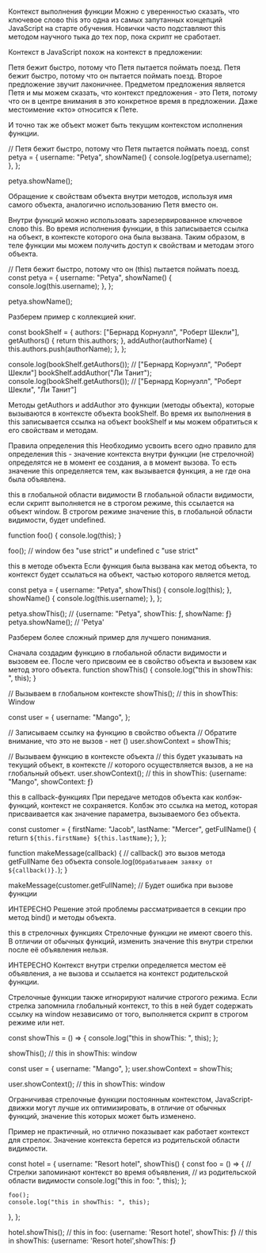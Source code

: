 Контекст выполнения функции
Можно с уверенностью сказать, что ключевое слово this это одна из самых запутанных концепций JavaScript на старте обучения. Новички часто подставляют this методом научного тыка до тех пор, пока скрипт не сработает.

Контекст в JavaScript похож на контекст в предложении:

Петя бежит быстро, потому что Петя пытается поймать поезд.
Петя бежит быстро, потому что он пытается поймать поезд.
Второе предложение звучит лаконичнее. Предметом предложения является Петя и мы можем сказать, что контекст предложения - это Петя, потому что он в центре внимания в это конкретное время в предложении. Даже местоимение «кто» относится к Пете.

И точно так же объект может быть текущим контекстом исполнения функции.

// Петя бежит быстро, потому что Петя пытается поймать поезд.
const petya = {
  username: "Petya",
  showName() {
    console.log(petya.username);
  },
};

petya.showName();

Обращение к свойствам объекта внутри методов, используя имя самого объекта, аналогично использованию Петя вместо он.

Внутри функций можно использовать зарезервированное ключевое слово this. Во время исполнения функции, в this записывается ссылка на объект, в контексте которого она была вызвана. Таким образом, в теле функции мы можем получить доступ к свойствам и методам этого объекта.

// Петя бежит быстро, потому что он (this) пытается поймать поезд.
const petya = {
  username: "Petya",
  showName() {
    console.log(this.username);
  },
};

petya.showName();

Разберем пример с коллекцией книг.

const bookShelf = {
  authors: ["Бернард Корнуэлл", "Роберт Шекли"],
  getAuthors() {
    return this.authors;
  },
  addAuthor(authorName) {
    this.authors.push(authorName);
  },
};

console.log(bookShelf.getAuthors()); // ["Бернард Корнуэлл", "Роберт Шекли"]
bookShelf.addAuthor("Ли Танит");
console.log(bookShelf.getAuthors()); // ["Бернард Корнуэлл", "Роберт Шекли", "Ли Танит"]

Методы getAuthors и addAuthor это функции (методы объекта), которые вызываются в контексте объекта bookShelf. Во время их выполнения в this записывается ссылка на объект bookShelf и мы можем обратиться к его свойствам и методам.

Правила определения this
Необходимо усвоить всего одно правило для определения this - значение контекста внутри функции (не стрелочной) определятся не в момент ее создания, а в момент вызова. То есть значение this определяется тем, как вызывается функция, а не где она была объявлена.

this в глобальной области видимости
В глобальной области видимости, если скрипт выполняется не в строгом режиме, this ссылается на объект window. В строгом режиме значение this, в глобальной области видимости, будет undefined.

function foo() {
  console.log(this);
}

foo(); // window без "use strict" и undefined с "use strict"

this в методе объекта
Если функция была вызвана как метод объекта, то контекст будет ссылаться на объект, частью которого является метод.

const petya = {
  username: "Petya",
  showThis() {
    console.log(this);
  },
  showName() {
    console.log(this.username);
  },
};

petya.showThis(); // {username: "Petya", showThis: ƒ, showName: ƒ}
petya.showName(); // 'Petya'

Разберем более сложный пример для лучшего понимания.

Сначала создадим функцию в глобальной области видимости и вызовем ее.
После чего присвоим ее в свойство объекта и вызовем как метод этого объекта.
function showThis() {
  console.log("this in showThis: ", this);
}

// Вызываем в глобальном контексте
showThis(); // this in showThis: Window

const user = {
  username: "Mango",
};

// Записываем ссылку на функцию в свойство объекта
// Обратите внимание, что это не вызов - нет ()
user.showContext = showThis;

// Вызываем функцию в контексте объекта
// this будет указывать на текущий объект, в контексте
// которого осуществляется вызов, а не на глобальный объект.
user.showContext(); // this in showThis: {username: "Mango", showContext: ƒ}

this в callback-функциях
При передаче методов объекта как колбэк-функций, контекст не сохраняется. Колбэк это ссылка на метод, которая присваивается как значение параметра, вызываемого без объекта.

const customer = {
  firstName: "Jacob",
  lastName: "Mercer",
  getFullName() {
    return `${this.firstName} ${this.lastName}`;
  },
};

function makeMessage(callback) {
  // callback() это вызов метода getFullName без объекта
  console.log(`Обрабатываем заявку от ${callback()}.`);
}

makeMessage(customer.getFullName); // Будет ошибка при вызове функции

ИНТЕРЕСНО
Решение этой проблемы рассматривается в секции про метод bind() и методы объекта.

this в стрелочных функциях
Стрелочные функции не имеют своего this. В отличии от обычных функций, изменить значение this внутри стрелки после её объявления нельзя.

ИНТЕРЕСНО
Контекст внутри стрелки определяется местом её объявления, а не вызова и ссылается на контекст родительской функции.

Стрелочные функции также игнорируют наличие строгого режима. Если стрелка запомнила глобальный контекст, то this в ней будет содержать ссылку на window независимо от того, выполняется скрипт в строгом режиме или нет.

const showThis = () => {
  console.log("this in showThis: ", this);
};

showThis(); // this in showThis: window

const user = {
  username: "Mango",
};
user.showContext = showThis;

user.showContext(); // this in showThis: window

Ограничивая стрелочные функции постоянным контекстом, JavaScript-движки могут лучше их оптимизировать, в отличие от обычных функций, значение this которых может быть изменено.

Пример не практичный, но отлично показывает как работает контекст для стрелок. Значение контекста берется из родительской области видимости.

const hotel = {
  username: "Resort hotel",
  showThis() {
    const foo = () => {
      // Стрелки запоминают контекст во время объявления,
      // из родительской области видимости
      console.log("this in foo: ", this);
    };

    foo();
    console.log("this in showThis: ", this);
  },
};

hotel.showThis();
// this in foo: {username: 'Resort hotel', showThis: ƒ}
// this in showThis: {username: 'Resort hotel',showThis: ƒ}

